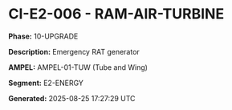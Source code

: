 # CI-E2-006 - RAM-AIR-TURBINE

**Phase:** 10-UPGRADE

**Description:** Emergency RAT generator

**AMPEL:** AMPEL-01-TUW (Tube and Wing)

**Segment:** E2-ENERGY

**Generated:** 2025-08-25 17:27:29 UTC

